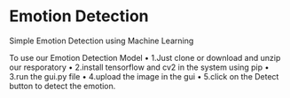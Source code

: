 # Emotion Detection
Simple Emotion Detection using Machine Learning


To use our Emotion Detection Model 
• 1.Just clone or download and unzip our resporatory 
• 2.install tensorflow and cv2 in the system using pip 
• 3.run the gui.py file 
• 4.upload the image in the gui 
• 5.click on the Detect button to detect the emotion.
